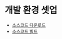 # 개발 환경 셋업
  * [소스코드 다운로드](https://docs.unrealengine.com/4.27/ko/ProgrammingAndScripting/ProgrammingWithCPP/DownloadingSourceCode/)
  * [소스코드 빌드](https://docs.unrealengine.com/4.27/ko/ProductionPipelines/DevelopmentSetup/BuildingUnrealEngine/)
